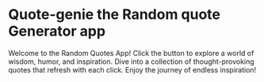 # Quote-genie the Random quote Generator app

Welcome to the Random Quotes App! Click the button to explore a world of wisdom, humor, and inspiration. Dive into a collection of thought-provoking quotes that refresh with each click. Enjoy the journey of endless inspiration!
